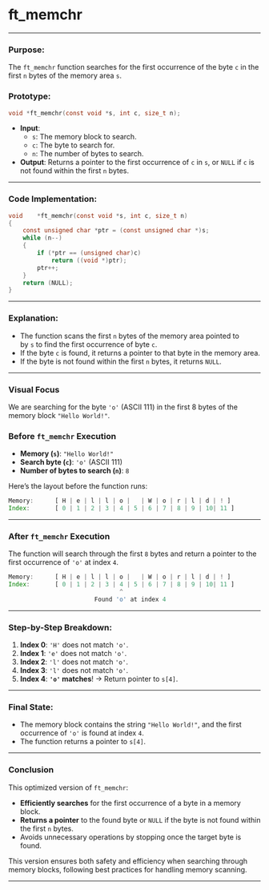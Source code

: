 # **ft_memchr**

---

### **Purpose**:

The `ft_memchr` function searches for the first occurrence of the byte `c` in the first `n` bytes of the memory area `s`.

### **Prototype**:

```c
void *ft_memchr(const void *s, int c, size_t n);

```

- **Input**:
    - `s`: The memory block to search.
    - `c`: The byte to search for.
    - `n`: The number of bytes to search.
- **Output**: Returns a pointer to the first occurrence of `c` in `s`, or `NULL` if `c` is not found within the first `n` bytes.

---

### **Code Implementation**:

```c
void	*ft_memchr(const void *s, int c, size_t n)
{
	const unsigned char *ptr = (const unsigned char *)s;
	while (n--)
	{
		if (*ptr == (unsigned char)c)
			return ((void *)ptr);
		ptr++;
	}
	return (NULL);
}

```

---

### **Explanation**:

- The function scans the first `n` bytes of the memory area pointed to by `s` to find the first occurrence of byte `c`.
- If the byte `c` is found, it returns a pointer to that byte in the memory area.
- If the byte is not found within the first `n` bytes, it returns `NULL`.

---

### **Visual Focus**

We are searching for the byte `'o'` (ASCII 111) in the first 8 bytes of the memory block `"Hello World!"`.

### **Before `ft_memchr` Execution**

- **Memory (`s`)**: `"Hello World!"`
- **Search byte (`c`)**: `'o'` (ASCII 111)
- **Number of bytes to search (`n`)**: `8`

Here’s the layout before the function runs:

```jsx
Memory:      [ H | e | l | l | o |   | W | o | r | l | d | ! ]
Index:       [ 0 | 1 | 2 | 3 | 4 | 5 | 6 | 7 | 8 | 9 | 10| 11 ]

```

---

### **After `ft_memchr` Execution**

The function will search through the first `8` bytes and return a pointer to the first occurrence of `'o'` at index `4`.

```jsx
Memory:      [ H | e | l | l | o |   | W | o | r | l | d | ! ]
Index:       [ 0 | 1 | 2 | 3 | 4 | 5 | 6 | 7 | 8 | 9 | 10| 11 ]
                               ^
                        Found 'o' at index 4

```

---

### **Step-by-Step Breakdown**:

1. **Index 0**: `'H'` does not match `'o'`.
2. **Index 1**: `'e'` does not match `'o'`.
3. **Index 2**: `'l'` does not match `'o'`.
4. **Index 3**: `'l'` does not match `'o'`.
5. **Index 4**: **`'o'` matches**! → Return pointer to `s[4]`.

---

### **Final State**:

- The memory block contains the string `"Hello World!"`, and the first occurrence of `'o'` is found at index `4`.
- The function returns a pointer to `s[4]`.

---

### **Conclusion**

This optimized version of `ft_memchr`:

- **Efficiently searches** for the first occurrence of a byte in a memory block.
- **Returns a pointer** to the found byte or `NULL` if the byte is not found within the first `n` bytes.
- Avoids unnecessary operations by stopping once the target byte is found.

This version ensures both safety and efficiency when searching through memory blocks, following best practices for handling memory scanning.

---